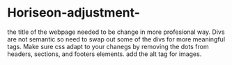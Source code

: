 # Horiseon-adjustment-
the title of the webpage needed to be change in more profesional way.
Divs are not semantic so need to swap out some of the divs for more meaningful tags.
Make sure css adapt to your chanegs by removing the dots from headers, sections, and footers elements. 
add the alt tag for images. 
